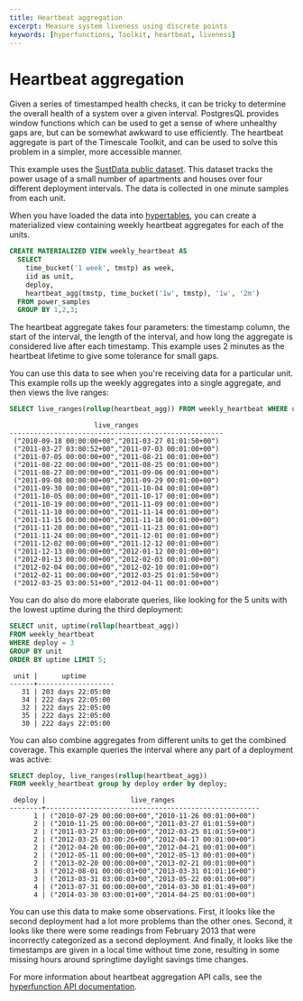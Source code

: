 ```yaml
---
title: Heartbeat aggregation
excerpt: Measure system liveness using discrete points
keywords: [hyperfunctions, Toolkit, heartbeat, liveness]
---
```


# Heartbeat aggregation

Given a series of timestamped health checks, it can be tricky to determine the overall health of
a system over a given interval. PostgresQL provides window functions which can be used to get a
sense of where unhealthy gaps are, but can be somewhat awkward to use efficiently. 
The heartbeat aggregate is part of the Timescale Toolkit, and can be used to 
solve this problem in a simpler,
more accessible manner.

This example uses the [SustData public dataset][sustdata]. This dataset
tracks the power usage of a small number of apartments and houses over four different deployment
intervals. The data is collected in one minute samples from each unit.

When you have loaded the data into [hypertables][hypertables], you can create a materialized
view containing weekly heartbeat aggregates for each of the units.

```sql
CREATE MATERIALIZED VIEW weekly_heartbeat AS
  SELECT 
    time_bucket('1 week', tmstp) as week,
    iid as unit,
    deploy,
    heartbeat_agg(tmstp, time_bucket('1w', tmstp), '1w', '2m') 
  FROM power_samples
  GROUP BY 1,2,3;
```

The heartbeat aggregate takes four parameters: the timestamp column, the start of the
interval, the length of the interval, and how long the aggregate is considered live after each
timestamp. This example uses 2 minutes as the heartbeat lifetime to give some tolerance
for small gaps.

You can use this data to see when you're receiving data for a particular unit. This example
rolls up the weekly aggregates into a single aggregate, and then views the live ranges:

```sql
SELECT live_ranges(rollup(heartbeat_agg)) FROM weekly_heartbeat WHERE unit = 17;
```

```output
                     live_ranges                     
-----------------------------------------------------
 ("2010-09-18 00:00:00+00","2011-03-27 01:01:50+00")
 ("2011-03-27 03:00:52+00","2011-07-03 00:01:00+00")
 ("2011-07-05 00:00:00+00","2011-08-21 00:01:00+00")
 ("2011-08-22 00:00:00+00","2011-08-25 00:01:00+00")
 ("2011-08-27 00:00:00+00","2011-09-06 00:01:00+00")
 ("2011-09-08 00:00:00+00","2011-09-29 00:01:00+00")
 ("2011-09-30 00:00:00+00","2011-10-04 00:01:00+00")
 ("2011-10-05 00:00:00+00","2011-10-17 00:01:00+00")
 ("2011-10-19 00:00:00+00","2011-11-09 00:01:00+00")
 ("2011-11-10 00:00:00+00","2011-11-14 00:01:00+00")
 ("2011-11-15 00:00:00+00","2011-11-18 00:01:00+00")
 ("2011-11-20 00:00:00+00","2011-11-23 00:01:00+00")
 ("2011-11-24 00:00:00+00","2011-12-01 00:01:00+00")
 ("2011-12-02 00:00:00+00","2011-12-12 00:01:00+00")
 ("2011-12-13 00:00:00+00","2012-01-12 00:01:00+00")
 ("2012-01-13 00:00:00+00","2012-02-03 00:01:00+00")
 ("2012-02-04 00:00:00+00","2012-02-10 00:01:00+00")
 ("2012-02-11 00:00:00+00","2012-03-25 01:01:50+00")
 ("2012-03-25 03:00:51+00","2012-04-11 00:01:00+00")
```

You can do also do more elaborate queries, like looking for the 5 units with the lowest uptime
during the third deployment:

```sql
SELECT unit, uptime(rollup(heartbeat_agg))
FROM weekly_heartbeat
WHERE deploy = 3
GROUP BY unit
ORDER BY uptime LIMIT 5;
```

```output
 unit |      uptime       
------+-------------------
   31 | 203 days 22:05:00
   34 | 222 days 22:05:00
   32 | 222 days 22:05:00
   35 | 222 days 22:05:00
   30 | 222 days 22:05:00
```

You can also combine aggregates from different
units to get the combined coverage. This example queries the interval where any part of a
deployment was active:

```sql
SELECT deploy, live_ranges(rollup(heartbeat_agg)) 
FROM weekly_heartbeat group by deploy order by deploy;
```

```output
 deploy |                     live_ranges                     
--------+-----------------------------------------------------
      1 | ("2010-07-29 00:00:00+00","2010-11-26 00:01:00+00")
      2 | ("2010-11-25 00:00:00+00","2011-03-27 01:01:59+00")
      2 | ("2011-03-27 03:00:00+00","2012-03-25 01:01:59+00")
      2 | ("2012-03-25 03:00:26+00","2012-04-17 00:01:00+00")
      2 | ("2012-04-20 00:00:00+00","2012-04-21 00:01:00+00")
      2 | ("2012-05-11 00:00:00+00","2012-05-13 00:01:00+00")
      2 | ("2013-02-20 00:00:00+00","2013-02-21 00:01:00+00")
      3 | ("2012-08-01 00:00:01+00","2013-03-31 01:01:16+00")
      3 | ("2013-03-31 03:00:03+00","2013-05-22 00:01:00+00")
      4 | ("2013-07-31 00:00:00+00","2014-03-30 01:01:49+00")
      4 | ("2014-03-30 03:00:01+00","2014-04-25 00:01:00+00")
```

You can use this data to make some observations. First, it looks like the second deployment had a lot
more problems than the other ones. Second, it looks like there were some readings from February
2013 that were incorrectly categorized as a second deployment. And finally, it looks like the
timestamps are given in a local time without time zone, resulting in some missing hours around
springtime daylight savings time changes.

For more information about heartbeat aggregation API calls, see the
[hyperfunction API documentation][hyperfunctions-api-heartbeat-agg].

[sustdata]: https://osf.io/2ac8q/
[hypertables]: /timescaledb/:currentVersion:/overview/core-concepts/hypertables-and-chunks/hypertable-architecture/
[hyperfunctions-api-heartbeat-agg]: /api/:currentVersion:/hyperfunctions/state-tracking/heartbeat_agg/
